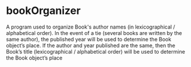 # bookOrganizer
A program used to organize Book's author names (in lexicographical / alphabetical order).
In the event of a tie (several books are written by the same author), the published year will be used to determine the Book object’s place.
If the author and year published are the same, 
then the Book’s title (lexicographical / alphabetical order) will be used to determine the Book object’s place 

